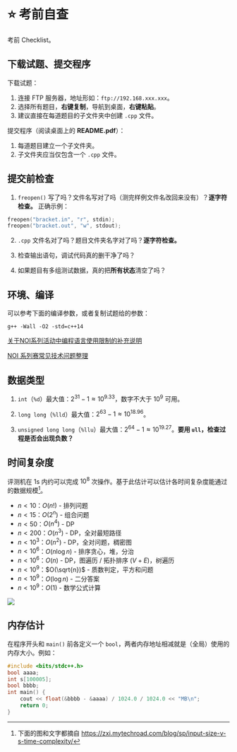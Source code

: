 # ⭐ 考前自查

考前 Checklist。

## 下载试题、提交程序

下载试题：

1. 连接 FTP 服务器，地址形如：`ftp://192.168.xxx.xxx`。
2. 选择所有题目，**右键复制**，导航到桌面，**右键粘贴**。
3. 建议直接在每道题目的子文件夹中创建 `.cpp` 文件。

提交程序（阅读桌面上的 **README.pdf**）：

1. 每道题目建立一个子文件夹。
2. 子文件夹应当仅包含一个 `.cpp` 文件。

## 提交前检查

1. `freopen()` 写了吗？文件名写对了吗（测完样例文件名改回来没有）？**逐字符检查。** 正确示例：
```cpp
freopen("bracket.in", "r", stdin);
freopen("bracket.out", "w", stdout);
```
2. `.cpp` 文件名对了吗？题目文件夹名字对了吗？**逐字符检查。**

3. 检查输出语句，调试代码真的删干净了吗？

4. 如果题目有多组测试数据，真的把**所有状态**清空了吗？

## 环境、编译

可以参考下面的编译参数，或者复制试题给的参数：

```
g++ -Wall -O2 -std=c++14
```

[关于NOI系列活动中编程语言使用限制的补充说明](https://www.noi.cn/xw/2021-09-01/735729.shtml)

[NOI 系列赛常见技术问题整理](https://www.luogu.com.cn/article/kgofa37e)

## 数据类型

1. `int`（`%d`）最大值：$2^{31}-1\approx10^{9.33}$，数字不大于 $10^9$ 可用。

2. `long long`（`%lld`）最大值：$2^{63}-1\approx10^{18.96}$。

3. `unsigned long long`（`%llu`）最大值：$2^{64}-1\approx10^{19.27}$。**要用 `ull`，检查过程是否会出现负数？**

## 时间复杂度

评测机在 1s 内约可以完成 $10^8$ 次操作。基于此估计可以估计各时间复杂度能通过的数据规模[^1]。

- $n<10$：$O(n!)$ - 排列问题
- $n<15$：$O(2^n)$ - 组合问题  
- $n<50$：$O(n^4)$ - DP
- $n<200$：$O(n^3)$ - DP，全对最短路径
- $n<10^3$：$O(n^2)$ - DP，全对问题，稠密图
- $n<10^6$：$O(n \log n)$ - 排序贪心，堆，分治
- $n<10^6$：$O(n)$ - DP，图遍历 / 拓扑排序 $(V+E)$，树遍历
- $n<10^9$：$O(\sqrt{n})$ - 质数判定，平方和问题
- $n<10^9$：$O(\log n)$ - 二分答案
- $n<10^9$：$O(1)$ - 数学公式计算

<div className='group'>
    <Img src='/img/oi/input-size-v-s-time-complexity.webp' invertable>
    </Img>
</div>

## 内存估计

在程序开头和 `main()` 前各定义一个 `bool`，两者内存地址相减就是（全局）使用的内存大小。例如：

```cpp
#include <bits/stdc++.h>
bool aaaa;
int s[100005];
bool bbbb;
int main() {
    cout << float(&bbbb - &aaaa) / 1024.0 / 1024.0 << "MB\n";
    return 0;
}
```

[^1]: 下面的图和文字都摘自 https://zxi.mytechroad.com/blog/sp/input-size-v-s-time-complexity/